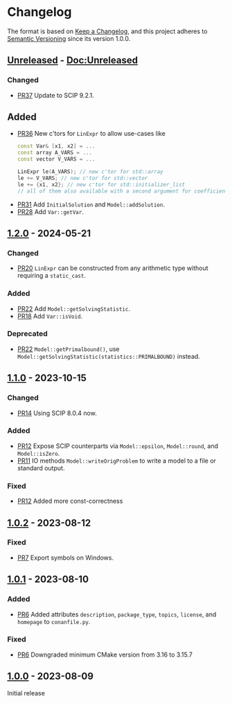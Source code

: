 # Changelog
The format is based on [Keep a Changelog](https://keepachangelog.com/en/1.0.0/),
and this project adheres to [Semantic Versioning](https://semver.org/spec/v2.0.0.html) since its version 1.0.0.

## [Unreleased] - [Doc:Unreleased]

### Changed

- [PR37](https://github.com/scipopt/SCIPpp/pull/37) Update to SCIP 9.2.1.

## Added

- [PR36](https://github.com/scipopt/SCIPpp/pull/36)
  New c'tors for `LinExpr` to allow use-cases like
  ```cpp
  const Var& [x1, x2] = ...
  const array A_VARS = ...
  const vector V_VARS = ...
  
  LinExpr le(A_VARS); // new c'tor for std::array
  le += V_VARS; // new c'tor for std::vector
  le += {x1, x2}; // new c'tor for std::initializer_list
  // all of them also available with a second argument for coefficients
  ```
- [PR31](https://github.com/scipopt/SCIPpp/pull/31) Add `InitialSolution` and `Model::addSolution`.
- [PR28](https://github.com/scipopt/SCIPpp/pull/28) Add `Var::getVar`.

## [1.2.0] - 2024-05-21

### Changed

- [PR20](https://github.com/scipopt/SCIPpp/pull/20) `LinExpr` can be constructed from any arithmetic type without
  requiring a `static_cast`.

### Added

- [PR22](https://github.com/scipopt/SCIPpp/pull/22) Add `Model::getSolvingStatistic`.
- [PR18](https://github.com/scipopt/SCIPpp/pull/18) Add `Var::isVoid`.

### Deprecated

- [PR22](https://github.com/scipopt/SCIPpp/pull/22)
  `Model::getPrimalbound()`, use `Model::getSolvingStatistic(statistics::PRIMALBOUND)` instead.

## [1.1.0] - 2023-10-15

### Changed

- [PR14](https://github.com/scipopt/SCIPpp/pull/14) Using SCIP 8.0.4 now.

### Added

- [PR12](https://github.com/scipopt/SCIPpp/pull/12)
  Expose SCIP counterparts via `Model::epsilon`, `Model::round`, and `Model::isZero`.
- [PR11](https://github.com/scipopt/SCIPpp/pull/11)
  IO methods `Model::writeOrigProblem` to write a model to a file or standard output.

### Fixed

- [PR12](https://github.com/scipopt/SCIPpp/pull/12)
  Added more const-correctness

## [1.0.2] - 2023-08-12

### Fixed

- [PR7](https://github.com/scipopt/SCIPpp/pull/7)
  Export symbols on Windows.

## [1.0.1] - 2023-08-10

### Added

- [PR6](https://github.com/scipopt/SCIPpp/pull/6)
  Added attributes `description`, `package_type`, `topics`, `license`, and `homepage` to `conanfile.py`.

### Fixed

- [PR6](https://github.com/scipopt/SCIPpp/pull/6)
  Downgraded minimum CMake version from 3.16 to 3.15.7

## [1.0.0] - 2023-08-09

Initial release

[Doc:Unreleased]: https://scipopt.github.io/SCIPpp/
[Unreleased]: https://github.com/scipopt/SCIPpp/compare/1.2.0...main
[1.2.0]: https://github.com/scipopt/SCIPpp/releases/tag/1.2.0
[1.1.0]: https://github.com/scipopt/SCIPpp/releases/tag/1.1.0
[1.0.2]: https://github.com/scipopt/SCIPpp/releases/tag/1.0.2
[1.0.1]: https://github.com/scipopt/SCIPpp/releases/tag/1.0.1
[1.0.0]: https://github.com/scipopt/SCIPpp/releases/tag/1.0.0
